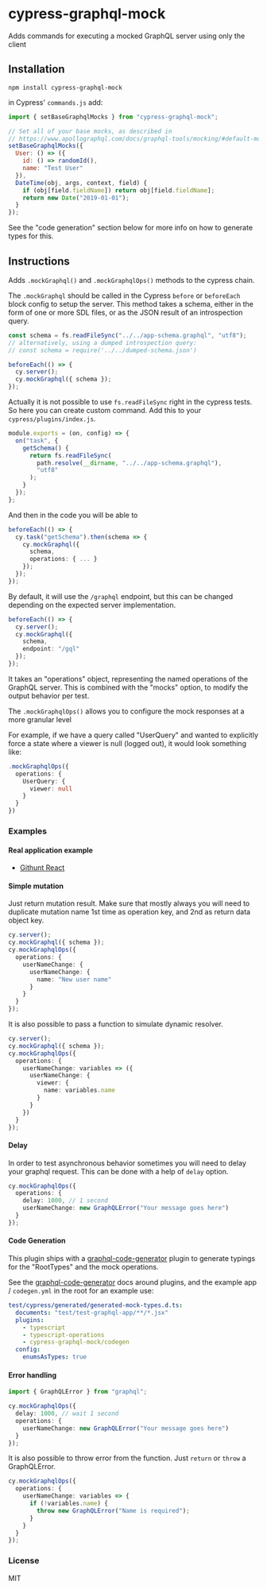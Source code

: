 # cypress-graphql-mock

Adds commands for executing a mocked GraphQL server using only the client

## Installation

`npm install cypress-graphql-mock`

in Cypress' `commands.js` add:

```js
import { setBaseGraphqlMocks } from "cypress-graphql-mock";

// Set all of your base mocks, as described in
// https://www.apollographql.com/docs/graphql-tools/mocking/#default-mock-example
setBaseGraphqlMocks({
  User: () => ({
    id: () => randomId(),
    name: "Test User"
  }),
  DateTime(obj, args, context, field) {
    if (obj[field.fieldName]) return obj[field.fieldName];
    return new Date("2019-01-01");
  }
});
```

See the "code generation" section below for more info on how to generate types for this.

## Instructions

Adds `.mockGraphql()` and `.mockGraphqlOps()` methods to the cypress chain.

The `.mockGraphql` should be called in the Cypress `before` or `beforeEach` block
config to setup the server. This method takes a schema, either in the form of one or more SDL files, or as the JSON result of an introspection query.

```ts
const schema = fs.readFileSync("../../app-schema.graphql", "utf8");
// alternatively, using a dumped introspection query:
// const schema = require('../../dumped-schema.json')

beforeEach(() => {
  cy.server();
  cy.mockGraphql({ schema });
});
```

Actually it is not possible to use `fs.readFileSync` right in the cypress tests. So here you can create custom command. Add this to your `cypress/plugins/index.js`.

```ts
module.exports = (on, config) => {
  on("task", {
    getSchema() {
      return fs.readFileSync(
        path.resolve(__dirname, "../../app-schema.graphql"),
        "utf8"
      );
    }
  });
};
```

And then in the code you will be able to

```ts
beforeEach(() => {
  cy.task("getSchema").then(schema => {
    cy.mockGraphql({
      schema,
      operations: { ... }
    });
  });
});
```

By default, it will use the `/graphql` endpoint, but this can be changed
depending on the expected server implementation.

```ts
beforeEach(() => {
  cy.server();
  cy.mockGraphql({
    schema,
    endpoint: "/gql"
  });
});
```

It takes an "operations" object, representing the named operations
of the GraphQL server. This is combined with the "mocks" option,
to modify the output behavior per test.

The `.mockGraphqlOps()` allows you to configure the mock responses at a
more granular level

For example, if we have a query called "UserQuery" and wanted to
explicitly force a state where a viewer is null (logged out), it would
look something like:

```ts
.mockGraphqlOps({
  operations: {
    UserQuery: {
      viewer: null
    }
  }
})
```

### Examples

#### Real application example

- [Githunt React](https://github.com/tgriesser/GitHunt-React/blob/8eef144a368a7dcf4d4ff974972706dcf4840dbb/cypress/integration/feed/load_more.ts)

#### Simple mutation

Just return mutation result. Make sure that mostly always you will need to duplicate mutation name 1st time as operation key, and 2nd as return data object key.

```ts
cy.server();
cy.mockGraphql({ schema });
cy.mockGraphqlOps({
  operations: {
    userNameChange: {
      userNameChange: {
        name: "New user name"
      }
    }
  }
});
```

It is also possible to pass a function to simulate dynamic resolver.

```ts
cy.server();
cy.mockGraphql({ schema });
cy.mockGraphqlOps({
  operations: {
    userNameChange: variables => ({
      userNameChange: {
        viewer: {
          name: variables.name
        }
      }
    })
  }
});
```

#### Delay

In order to test asynchronous behavior sometimes you will need to delay your graphql request. This can be done with a help of `delay` option.

```ts
cy.mockGraphqlOps({
  operations: {
    delay: 1000, // 1 second
    userNameChange: new GraphQLError("Your message goes here")
  }
});
```

#### Code Generation

This plugin ships with a [graphql-code-generator](https://graphql-code-generator.com/) plugin to generate typings for the "RootTypes" and the mock operations.

See the [graphql-code-generator](https://graphql-code-generator.com/docs/plugins/) docs around plugins, and the example app / `codegen.yml` in the root for an example use:

```yml
test/cypress/generated/generated-mock-types.d.ts:
  documents: "test/test-graphql-app/**/*.jsx"
  plugins:
    - typescript
    - typescript-operations
    - cypress-graphql-mock/codegen
  config:
    enumsAsTypes: true
```

#### Error handling

```ts
import { GraphQLError } from "graphql";

cy.mockGraphqlOps({
  delay: 1000, // wait 1 second
  operations: {
    userNameChange: new GraphQLError("Your message goes here")
  }
});
```

It is also possible to throw error from the function. Just `return` or `throw` a GraphQLError.

```ts
cy.mockGraphqlOps({
  operations: {
    userNameChange: variables => {
      if (!variables.name) {
        throw new GraphQLError("Name is required");
      }
    }
  }
});
```

### License

MIT
